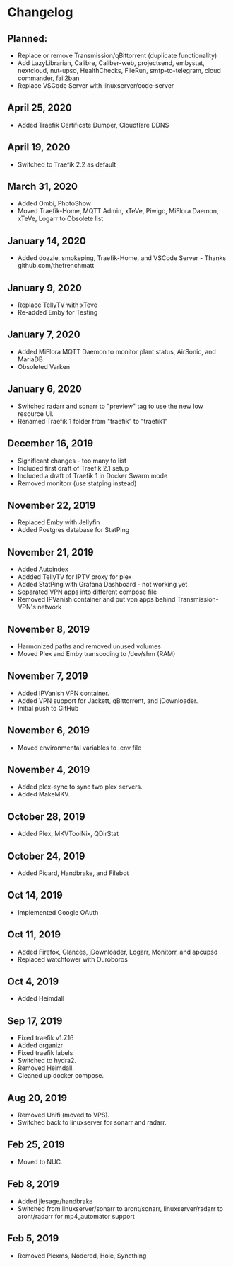 # Changelog
## Planned: 
* Replace or remove Transmission/qBittorrent (duplicate functionality)
* Add LazyLibrarian, Calibre, Caliber-web, projectsend, embystat, nextcloud, nut-upsd, HealthChecks, FileRun, smtp-to-telegram, cloud commander, fail2ban
* Replace VSCode Server with linuxserver/code-server

## April 25, 2020
* Added Traefik Certificate Dumper, Cloudflare DDNS

## April 19, 2020 
* Switched to Traefik 2.2 as default

## March 31, 2020
* Added Ombi, PhotoShow
* Moved Traefik-Home, MQTT Admin, xTeVe, Piwigo, MiFlora Daemon, xTeVe, Logarr to Obsolete list

## January 14, 2020
* Added dozzle, smokeping, Traefik-Home, and VSCode Server - Thanks github.com/thefrenchmatt

## January 9, 2020
* Replace TellyTV with xTeve
* Re-added Emby for Testing

## January 7, 2020
* Added MiFlora MQTT Daemon to monitor plant status, AirSonic, and MariaDB
* Obsoleted Varken

## January 6, 2020
* Switched radarr and sonarr to "preview" tag to use the new low resource UI.
* Renamed Traefik 1 folder from "traefik" to "traefik1"

## December 16, 2019
* Significant changes - too many to list
* Included first draft of Traefik 2.1 setup
* Included a draft of Traefik 1 in Docker Swarm mode
* Removed monitorr (use statping instead)

## November 22, 2019
* Replaced Emby with Jellyfin
* Added Postgres database for StatPing

## November 21, 2019
* Added Autoindex
* Addded TellyTV for IPTV proxy for plex 
* Added StatPing with Grafana Dashboard - not working yet
* Separated VPN apps into different compose file
* Removed IPVanish container and put vpn apps behind Transmission-VPN's network

## November 8, 2019
* Harmonized paths and removed unused volumes
* Moved Plex and Emby transcoding to /dev/shm (RAM)

## November 7, 2019
* Added IPVanish VPN container. 
* Added VPN support for Jackett, qBittorrent, and jDownloader.
* Initial push to GitHub

## November 6, 2019
* Moved environmental variables to .env file

## November 4, 2019
* Added plex-sync to sync two plex servers.
* Added MakeMKV.

## October 28, 2019
* Added Plex, MKVToolNix, QDirStat

## October 24, 2019
* Added Picard, Handbrake, and Filebot

## Oct 14, 2019
* Implemented Google OAuth

## Oct 11, 2019
* Added Firefox, Glances, jDownloader, Logarr, Monitorr, and apcupsd
* Replaced watchtower with Ouroboros

## Oct 4, 2019 
* Added Heimdall

## Sep 17, 2019 
* Fixed traefik v1.7.16
* Added organizr
* Fixed traefik labels
* Switched to hydra2. 
* Removed Heimdall. 
* Cleaned up docker compose.

## Aug 20, 2019 
* Removed Unifi (moved to VPS). 
* Switched back to linuxserver for sonarr and radarr.

## Feb 25, 2019 
* Moved to NUC. 

## Feb 8, 2019
* Added jlesage/handbrake
* Switched from linuxserver/sonarr to aront/sonarr, linuxserver/radarr to aront/radarr for mp4_automator support

## Feb 5, 2019 
* Removed Plexms, Nodered, Hole, Syncthing

